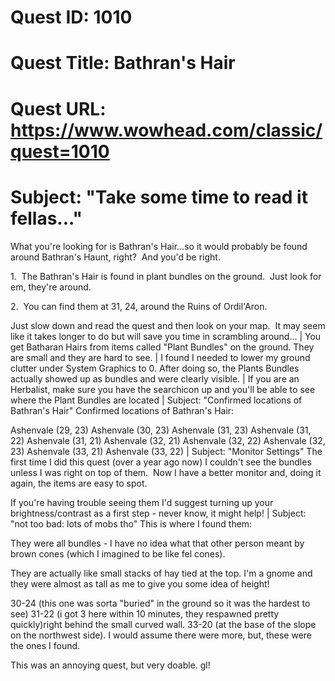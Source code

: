 # Quest ID: 1010
# Quest Title: Bathran's Hair
# Quest URL: https://www.wowhead.com/classic/quest=1010
# Subject: "Take some time to read it fellas..."
What you're looking for is Bathran's Hair...so it would probably be found around Bathran's Haunt, right?  And you'd be right.

1.  The Bathran's Hair is found in plant bundles on the ground.  Just look for em, they're around.

2.  You can find them at 31, 24, around the Ruins of Ordil'Aron.

Just slow down and read the quest and then look on your map.  It may seem like it takes longer to do but will save you time in scrambling around... | You get Batharan Hairs from items called "Plant Bundles" on the ground. They are small and they are hard to see. | I found I needed to lower my ground clutter under System Graphics to 0. After doing so, the Plants Bundles actually showed up as bundles and were clearly visible. | If you are an Herbalist, make sure you have the searchicon up and you'll be able to see where the Plant Bundles are located | Subject: "Confirmed locations of Bathran's Hair"
Confirmed locations of Bathran's Hair:

Ashenvale (29, 23)
Ashenvale (30, 23)
Ashenvale (31, 23)
Ashenvale (31, 22)
Ashenvale (31, 21)
Ashenvale (32, 21)
Ashenvale (32, 22)
Ashenvale (32, 23)
Ashenvale (33, 21)
Ashenvale (33, 22) | Subject: "Monitor Settings"
The first time I did this quest (over a year ago now) I couldn't see the bundles unless I was right on top of them.  Now I have a better monitor and, doing it again, the items are easy to spot.

If you're having trouble seeing them I'd suggest turning up your brightness/contrast as a first step - never know, it might help! | Subject: "not too bad: lots of mobs tho"
This is where I found them:

They were all bundles - I have no idea what that other person meant by brown cones (which I imagined to be like fel cones).

They are actually like small stacks of hay tied at the top. I'm a gnome and they were almost as tall as me to give you some idea of height!

30-24 (this one was sorta "buried" in the ground so it was the hardest to see)
31-22 (i got 3 here within 10 minutes, they respawned pretty quickly)right behind the small curved wall.
33-20 (at the base of the slope on the northwest side).
I would assume there were more, but, these were the ones I found.

This was an annoying quest, but very doable. gl!